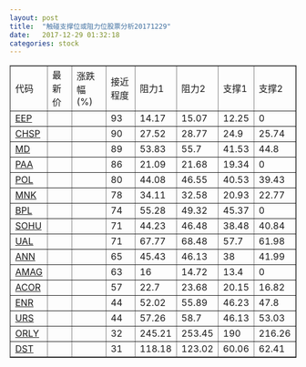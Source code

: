 ```yaml
---
layout: post
title:  "触碰支撑位或阻力位股票分析20171229"
date:   2017-12-29 01:32:18
categories: stock
---
```

<script type="text/javascript">
var stockList = []
stockList.push('gb_eep');
stockList.push('gb_chsp');
stockList.push('gb_md');
stockList.push('gb_paa');
stockList.push('gb_pol');
stockList.push('gb_mnk');
stockList.push('gb_bpl');
stockList.push('gb_sohu');
stockList.push('gb_ual');
stockList.push('gb_ann');
stockList.push('gb_amag');
stockList.push('gb_acor');
stockList.push('gb_enr');
stockList.push('gb_urs');
stockList.push('gb_orly');
stockList.push('gb_dst');
</script>
<table border="1">
 <tr>
 <td>代码</td>
 <td>最新价</td>
 <td>涨跌幅(%)</td>
 <td>接近程度</td>
 <td>阻力1</td>
 <td>阻力2</td>
 <td>支撑1</td>
 <td>支撑2</td>
</tr>
  <tr id="eep" class="red">
  <td><a href="http://stock.finance.sina.com.cn/usstock/quotes/EEP.html" target="_blank">EEP</a></td><td></td><td></td><td>93</td><td>14.17</td><td>15.07</td><td>12.25</td><td>0</td></tr>
  <tr id="chsp" class="red">
  <td><a href="http://stock.finance.sina.com.cn/usstock/quotes/CHSP.html" target="_blank">CHSP</a></td><td></td><td></td><td>90</td><td>27.52</td><td>28.77</td><td>24.9</td><td>25.74</td></tr>
  <tr id="md" class="red">
  <td><a href="http://stock.finance.sina.com.cn/usstock/quotes/MD.html" target="_blank">MD</a></td><td></td><td></td><td>89</td><td>53.83</td><td>55.7</td><td>41.53</td><td>44.8</td></tr>
  <tr id="paa" class="red">
  <td><a href="http://stock.finance.sina.com.cn/usstock/quotes/PAA.html" target="_blank">PAA</a></td><td></td><td></td><td>86</td><td>21.09</td><td>21.68</td><td>19.34</td><td>0</td></tr>
  <tr id="pol" class="red">
  <td><a href="http://stock.finance.sina.com.cn/usstock/quotes/POL.html" target="_blank">POL</a></td><td></td><td></td><td>80</td><td>44.08</td><td>46.55</td><td>40.53</td><td>39.43</td></tr>
  <tr id="mnk" class="green">
  <td><a href="http://stock.finance.sina.com.cn/usstock/quotes/MNK.html" target="_blank">MNK</a></td><td></td><td></td><td>78</td><td>34.11</td><td>32.58</td><td>20.93</td><td>22.77</td></tr>
  <tr id="bpl" class="red">
  <td><a href="http://stock.finance.sina.com.cn/usstock/quotes/BPL.html" target="_blank">BPL</a></td><td></td><td></td><td>74</td><td>55.28</td><td>49.32</td><td>45.37</td><td>0</td></tr>
  <tr id="sohu" class="red">
  <td><a href="http://stock.finance.sina.com.cn/usstock/quotes/SOHU.html" target="_blank">SOHU</a></td><td></td><td></td><td>71</td><td>44.23</td><td>46.48</td><td>38.48</td><td>40.84</td></tr>
  <tr id="ual" class="red">
  <td><a href="http://stock.finance.sina.com.cn/usstock/quotes/UAL.html" target="_blank">UAL</a></td><td></td><td></td><td>71</td><td>67.77</td><td>68.48</td><td>57.7</td><td>61.98</td></tr>
  <tr id="ann" class="red">
  <td><a href="http://stock.finance.sina.com.cn/usstock/quotes/ANN.html" target="_blank">ANN</a></td><td></td><td></td><td>65</td><td>45.43</td><td>46.13</td><td>38</td><td>41.99</td></tr>
  <tr id="amag" class="green">
  <td><a href="http://stock.finance.sina.com.cn/usstock/quotes/AMAG.html" target="_blank">AMAG</a></td><td></td><td></td><td>63</td><td>16</td><td>14.72</td><td>13.4</td><td>0</td></tr>
  <tr id="acor" class="red">
  <td><a href="http://stock.finance.sina.com.cn/usstock/quotes/ACOR.html" target="_blank">ACOR</a></td><td></td><td></td><td>57</td><td>22.7</td><td>23.68</td><td>20.15</td><td>16.82</td></tr>
  <tr id="enr" class="green">
  <td><a href="http://stock.finance.sina.com.cn/usstock/quotes/ENR.html" target="_blank">ENR</a></td><td></td><td></td><td>44</td><td>52.02</td><td>55.89</td><td>46.23</td><td>47.8</td></tr>
  <tr id="urs" class="green">
  <td><a href="http://stock.finance.sina.com.cn/usstock/quotes/URS.html" target="_blank">URS</a></td><td></td><td></td><td>44</td><td>57.26</td><td>58.7</td><td>46.13</td><td>53.03</td></tr>
  <tr id="orly" class="red">
  <td><a href="http://stock.finance.sina.com.cn/usstock/quotes/ORLY.html" target="_blank">ORLY</a></td><td></td><td></td><td>32</td><td>245.21</td><td>253.45</td><td>190</td><td>216.26</td></tr>
  <tr id="dst" class="green">
  <td><a href="http://stock.finance.sina.com.cn/usstock/quotes/DST.html" target="_blank">DST</a></td><td></td><td></td><td>31</td><td>118.18</td><td>123.02</td><td>60.06</td><td>62.41</td></tr>
</table>
